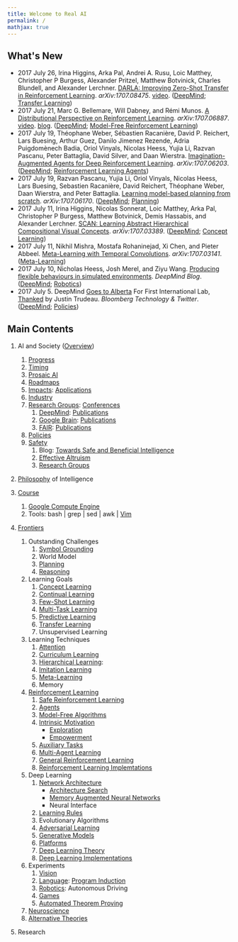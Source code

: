 ```yaml
---
title: Welcome to Real AI
permalink: /
mathjax: true
---
```


## What's New

* 2017 July 26, Irina Higgins, Arka Pal, Andrei A. Rusu, Loic Matthey, Christopher P Burgess, Alexander Pritzel, Matthew Botvinick, Charles Blundell, and Alexander Lerchner. [DARLA: Improving Zero-Shot Transfer in Reinforcement Learning](https://arxiv.org/abs/1707.08475). *arXiv:1707.08475*. [video](https://youtu.be/sZqrWFl0wQ4). ([DeepMind](http://realai.org/labs/deepmind/publications/); [Transfer Learning](http://realai.org/transfer-learning/))
* 2017 July 21, Marc G. Bellemare, Will Dabney, and Rémi Munos. [A Distributional Perspective on Reinforcement Learning](https://arxiv.org/abs/1707.06887). *arXiv:1707.06887*. [video](http://youtu.be/yFBwyPuO2Vg). [blog](https://deepmind.com/blog/going-beyond-average-reinforcement-learning/). ([DeepMind](http://realai.org/labs/deepmind/publications/); [Model-Free Reinforcement Learning](http://realai.org/RL/model-free/))
* 2017 July 19, Théophane Weber, Sébastien Racanière, David P. Reichert, Lars Buesing, Arthur Guez, Danilo Jimenez Rezende, Adria Puigdomènech Badia, Oriol Vinyals, Nicolas Heess, Yujia Li, Razvan Pascanu, Peter Battaglia, David Silver, and Daan Wierstra. [Imagination-Augmented Agents for Deep Reinforcement Learning](https://arxiv.org/abs/1707.06203). *arXiv:1707.06203*. ([DeepMind](http://realai.org/labs/deepmind/publications/); [Reinforcement Learning Agents](http://realai.org/RL/agents/))
* 2017 July 19, Razvan Pascanu, Yujia Li, Oriol Vinyals, Nicolas Heess, Lars Buesing, Sebastien Racanière, David Reichert, Théophane Weber, Daan Wierstra, and Peter Battaglia. [Learning model-based planning from scratch](https://arxiv.org/abs/1707.06170). *arXiv:1707.06170*. ([DeepMind](http://realai.org/labs/deepmind/publications/); [Planning](http://realai.org/planning/))
* 2017 July 11, Irina Higgins, Nicolas Sonnerat, Loic Matthey, Arka Pal, Christopher P Burgess, Matthew Botvinick, Demis Hassabis, and Alexander Lerchner. [SCAN: Learning Abstract Hierarchical Compositional Visual Concepts](https://arxiv.org/abs/1707.03389). *arXiv:1707.03389*. ([DeepMind](http://realai.org/labs/deepmind/publications/); [Concept Learning](http://realai.org/concept-learning/))
* 2017 July 11, Nikhil Mishra, Mostafa Rohaninejad, Xi Chen, and Pieter Abbeel. [Meta-Learning with Temporal Convolutions](https://arxiv.org/abs/1707.03141). *arXiv:1707.03141*. ([Meta-Learning](http://realai.org/meta-learning/))
* 2017 July 10, Nicholas Heess, Josh Merel, and Ziyu Wang. [Producing flexible behaviours in simulated environments](https://deepmind.com/blog/producing-flexible-behaviours-simulated-environments/). *DeepMind Blog*. ([DeepMind](http://realai.org/labs/deepmind/publications/); [Robotics](http://realai.org/robotics/))
* 2017 July 5. DeepMind [Goes to Alberta](https://www.bloomberg.com/news/articles/2017-07-05/deepmind-goes-to-alberta-for-first-international-lab) For First International Lab, [Thanked](https://twitter.com/JustinTrudeau/status/882648011616202755) by Justin Trudeau. *Bloomberg Technology & Twitter*. ([DeepMind](http://realai.org/labs/deepmind/); [Policies](http://realai.org/policies/))

## Main Contents

1. AI and Society ([Overview](http://realai.org/overview/))
    1. [Progress](http://realai.org/progress/)
    2. [Timing](http://realai.org/timing/)
    3. [Prosaic AI](http://realai.org/prosaic/)
    4. [Roadmaps](http://realai.org/roadmaps/)
    5. [Impacts](http://realai.org/impacts/): [Applications](http://realai.org/applications/)
    6. [Industry](http://realai.org/industry/)
    7. [Research Groups](http://realai.org/labs/): [Conferences](http://realai.org/conferences/)
        1. [DeepMind](http://realai.org/labs/deepmind/): [Publications](http://realai.org/labs/deepmind/publications/)
        2. [Google Brain](http://realai.org/labs/google-brain/): [Publications](http://realai.org/labs/google-brain/publications/)
        3. [FAIR](http://realai.org/labs/fair/): [Publications](http://realai.org/labs/fair/publications/)
    8. [Policies](http://realai.org/policies/)
    9. [Safety](http://realai.org/safety/)
        1. Blog: [Towards Safe and Beneficial Intelligence](http://realai.org/blog/towards-safe-and-beneficial-intelligence/)
        2. [Effective Altruism](http://realai.org/safety/effective-altruism/)
        3. [Research Groups](http://realai.org/safety/research-groups/)
 
2. [Philosophy](http://realai.org/philosophy/) of Intelligence

3. [Course](http://realai.org/course/)
    1. [Google Compute Engine](http://realai.org/course/GCE/)
    2. Tools: bash \| grep \| sed \| awk \| [Vim](http://realai.org/course/tools/vim/)

4. [Frontiers](http://realai.org/frontiers/)
    1. Outstanding Challenges
        1. [Symbol Grounding](http://realai.org/symbol-grounding/)
        2. World Model
        3. [Planning](http://realai.org/planning/)
        4. [Reasoning](http://realai.org/reasoning/)
    2. Learning Goals
        1. [Concept Learning](http://realai.org/concept-learning/)
        2. [Continual Learning](http://realai.org/continual-learning/)
        3. [Few-Shot Learning](http://realai.org/few-shot-learning/)
        4. [Multi-Task Learning](http://realai.org/multi-task-learning/)
        5. [Predictive Learning](http://realai.org/predictive-learning/)
        6. [Transfer Learning](http://realai.org/transfer-learning/)
        7. Unsupervised Learning
    3. Learning Techniques
        1. [Attention](http://realai.org/attention/)
        2. [Curriculum Learning](http://realai.org/curriculum-learning/)
        3. [Hierarchical Learning](http://realai.org/hierarchical-learning/):          
        4. [Imitation Learning](http://realai.org/imitation-learning/)
        5. [Meta-Learning](http://realai.org/meta-learning/)
        6. Memory
    4. [Reinforcement Learning](http://realai.org/RL/)
        1. [Safe Reinforcement Learning](http://realai.org/RL/safety/)
        2. [Agents](http://realai.org/RL/agents/)
        3. [Model-Free Algorithms](http://realai.org/RL/model-free/)
        4. [Intrinsic Motivation](http://realai.org/intrinsic-motivation/)
            * [Exploration](http://realai.org/exploration/)
            * [Empowerment](http://realai.org/empowerment/)
        5. [Auxiliary Tasks](http://realai.org/auxiliary-tasks/)
        6. [Multi-Agent Learning](http://realai.org/multi-agent-learning/)
        7. [General Reinforcement Learning](http://realai.org/RL/general/)
        8. [Reinforcement Learning Implemtations](http://realai.org/rl-code/)
    5. Deep Learning
        1. [Network Architecture](http://realai.org/network-architecture/)
            * [Architecture Search](http://realai.org/architecture-search/)
            * [Memory Augmented Neural Networks](http://realai.org/memory-augmented-neural-networks/)
            * Neural Interface
        2. [Learning Rules](http://realai.org/learning-rules/)
        3. Evolutionary Algorithms
        4. [Adversarial Learning](http://realai.org/adversarial-learning/)
        5. [Generative Models](http://realai.org/generative-models/)
        6. [Platforms](http://realai.org/learning-platforms/)
        7. [Deep Learning Theory](http://realai.org/deep-learning-theory/)
        8. [Deep Learning Implementations](http://realai.org/deep-learning-implementation/)
    6. Experiments
        1. [Vision](http://realai.org/computer-vision/)
        2. [Language](http://realai.org/nlp/): [Program Induction](http://realai.org/program-induction/)
        3. [Robotics](http://realai.org/robotics/): Autonomous Driving
        4. [Games](http://realai.org/games/)
        5. [Automated Theorem Proving](http://realai.org/automated-theorem-proving/)
    7. [Neuroscience](http://realai.org/neuroscience/)
    8. [Alternative Theories](http://realai.org/alternative-theories/)
        
5. Research

